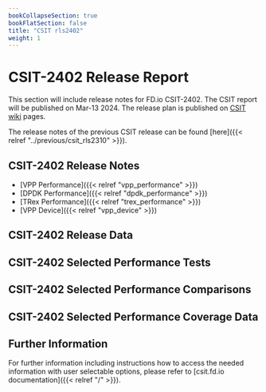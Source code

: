```yaml
---
bookCollapseSection: true
bookFlatSection: false
title: "CSIT rls2402"
weight: 1
---
```


# CSIT-2402 Release Report

This section will include release notes for FD.io CSIT-2402. The CSIT report
will be published on Mar-13 2024. The release plan is published on
[CSIT wiki](https://wiki.fd.io/view/CSIT/csit2402_plan) pages.

The release notes of the previous CSIT release can be found
[here]({{< relref "../previous/csit_rls2310" >}}).

## CSIT-2402 Release Notes

- [VPP Performance]({{< relref "vpp_performance" >}})
- [DPDK Performance]({{< relref "dpdk_performance" >}})
- [TRex Performance]({{< relref "trex_performance" >}})
- [VPP Device]({{< relref "vpp_device" >}})

## CSIT-2402 Release Data

## CSIT-2402 Selected Performance Tests

## CSIT-2402 Selected Performance Comparisons

## CSIT-2402 Selected Performance Coverage Data

## Further Information

For further information including instructions how to access the needed
information with user selectable options, please refer to
[csit.fd.io documentation]({{< relref "/" >}}).
